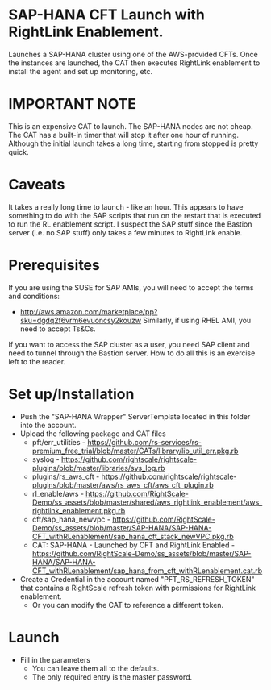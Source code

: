 # SAP-HANA CFT Launch with RightLink Enablement.
Launches a SAP-HANA cluster using one of the AWS-provided CFTs.
Once the instances are launched, the CAT then executes RightLink enablement to install the agent and
set up monitoring, etc.

# IMPORTANT NOTE
This is an expensive CAT to launch. The SAP-HANA nodes are not cheap.
The CAT has a built-in timer that will stop it after one hour of running.
Although the initial launch takes a long time, starting from stopped is pretty quick.

# Caveats
It takes a really long time to launch - like an hour.
This appears to have something to do with the SAP scripts that run on the restart that is executed to run the RL enablement script.
I suspect the SAP stuff since the Bastion server (i.e. no SAP stuff) only takes a few minutes to RightLink enable.

# Prerequisites
If you are using the SUSE for SAP AMIs, you will need to accept the terms and conditions:
- http://aws.amazon.com/marketplace/pp?sku=dgdq2f6vrm6evuoncsy2kouzw
Similarly, if using RHEL AMI, you need to accept Ts&Cs.

If you want to access the SAP cluster as a user, you need SAP client and need to tunnel through the Bastion server.
How to do all this is an exercise left to the reader.

# Set up/Installation
- Push the "SAP-HANA Wrapper" ServerTemplate located in this folder into the account.
- Upload the following package and CAT files
  - pft/err_utilities - https://github.com/rs-services/rs-premium_free_trial/blob/master/CATs/library/lib_util_err.pkg.rb
  - syslog - https://github.com/rightscale/rightscale-plugins/blob/master/libraries/sys_log.rb
  - plugins/rs_aws_cft - https://github.com/rightscale/rightscale-plugins/blob/master/aws/rs_aws_cft/aws_cft_plugin.rb
  - rl_enable/aws - https://github.com/RightScale-Demo/ss_assets/blob/master/shared/aws_rightlink_enablement/aws_rightlink_enablement.pkg.rb
  - cft/sap_hana_newvpc - https://github.com/RightScale-Demo/ss_assets/blob/master/SAP-HANA/SAP-HANA-CFT_withRLenablement/sap_hana_cft_stack_newVPC.pkg.rb
  - CAT: SAP-HANA - Launched by CFT and RightLink Enabled - https://github.com/RightScale-Demo/ss_assets/blob/master/SAP-HANA/SAP-HANA-CFT_withRLenablement/sap_hana_from_cft_withRLenablement.cat.rb
 - Create a Credential in the account named "PFT_RS_REFRESH_TOKEN" that contains a RightScale refresh token with permissions for RightLink enablement.
   - Or you can modify the CAT to reference a different token.
   
# Launch
- Fill in the parameters
  - You can leave them all to the defaults.
  - The only required entry is the master password.